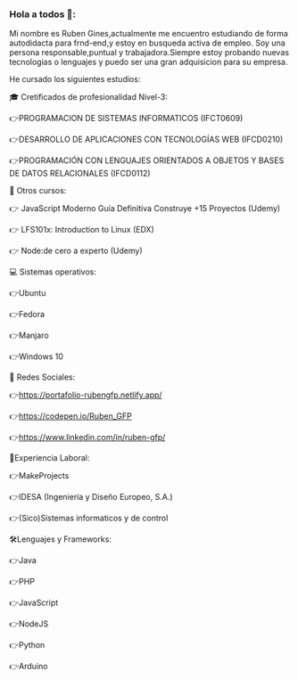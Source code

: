 ### Hola a todos 👋:

Mi nombre es Ruben Gines,actualmente me encuentro estudiando de forma autodidacta para frnd-end,y estoy en busqueda activa de empleo.
Soy una persona responsable,puntual y trabajadora.Siempre estoy probando nuevas tecnologias o lenguajes y puedo ser una gran adquisicion para su empresa.

He cursado los siguientes estudios:

🎓 Cretificados de profesionalidad Nivel-3:

  👉PROGRAMACION DE SISTEMAS INFORMATICOS (IFCT0609)

  👉DESARROLLO DE APLICACIONES CON TECNOLOGÍAS WEB (IFCD0210)

  👉PROGRAMACIÓN CON LENGUAJES ORIENTADOS A OBJETOS Y BASES DE DATOS RELACIONALES (IFCD0112)


📓 Otros cursos:

  👉 JavaScript Moderno Guía Definitiva Construye +15 Proyectos (Udemy)
  
  👉 LFS101x: Introduction to Linux (EDX)
  
  👉 Node:de cero a experto (Udemy)
  


💻 Sistemas operativos:

  👉Ubuntu
  
  👉Fedora
  
  👉Manjaro
  
  👉Windows 10
  
👥 Redes Sociales:


  👉https://portafolio-rubengfp.netlify.app/
  
  👉https://codepen.io/Ruben_GFP
  
  👉https://www.linkedin.com/in/ruben-gfp/




👷‍Experiencia Laboral:

  👉MakeProjects
  
  👉IDESA (Ingeniería y Diseño Europeo, S.A.)
  
  👉(Sico)Sistemas informaticos y de control
  
  
  
🛠Lenguajes y Frameworks:

  👉Java
  
  👉PHP
  
  👉JavaScript
  
  👉NodeJS
  
  👉Python
  
  👉Arduino
  
 
